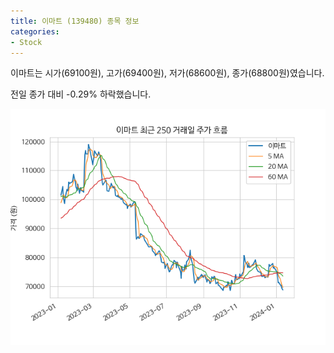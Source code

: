 ```yaml
---
title: 이마트 (139480) 종목 정보
categories:
- Stock
---
```


이마트는 시가(69100원), 고가(69400원), 저가(68600원), 종가(68800원)였습니다.

전일 종가 대비 -0.29% 하락했습니다.

<!-- more -->

![139480](/assets/images/stock/139480.png)